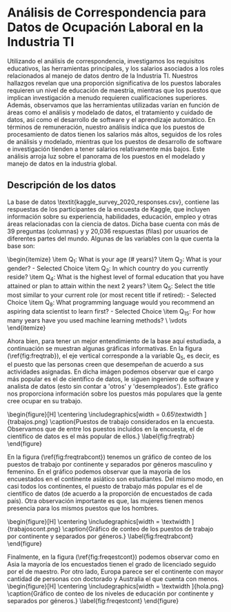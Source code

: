 # Análisis de Correspondencia para Datos de Ocupación Laboral en la Industria TI

Utilizando el análisis de correspondencia, investigamos los requisitos educativos, las herramientas principales, y los salarios asociados a los roles relacionados 
al manejo de datos dentro de la Industria TI. Nuestros hallazgos revelan que una proporción significativa de los puestos laborales requieren un nivel de educación de maestría,
mientras que los puestos que implican investigación a menudo requieren cualificaciones superiores. Además, observamos que las herramientas utilizadas varían en función 
de áreas como el análisis y modelado de datos, el tratamiento y cuidado de datos, así como el desarrollo de software y el aprendizaje automático. En términos de remuneración, 
nuestro análisis indica que los puestos de procesamiento de datos tienen los salarios más altos, seguidos de los roles de análisis y modelado, mientras que los puestos de 
desarrollo de software e investigación tienden a tener salarios relativamente más bajos. Este análisis arroja luz sobre el panorama de los puestos en el modelado y 
manejo de datos en la industria global.

## Descripción de los datos
La base de datos \textit{kaggle\_survey\_2020\_responses.csv}, contiene las respuestas de los participantes de la encuesta de Kaggle, que incluyen información sobre su experiencia, habilidades, educación, empleo y otras áreas relacionadas con la ciencia de datos. Dicha base cuenta con más de 39 preguntas (columnas) y  y 20,036 respuestas (filas) por usuarios de diferentes partes del mundo. Algunas de las variables con la que cuenta la base son: 

\begin{itemize}
    \item Q$_{1}$: What is your age (\# years)?
    \item Q$_{2}$:  What is your gender? - Selected Choice
    \item Q$_{3}$: In which country do you currently reside?
    \item Q$_{4}$: What is the highest level of formal education that you have attained or plan to attain within the next 2 years?
    \item Q$_{5}$: Select the title most similar to your current role (or most recent title if retired): - Selected Choice
    \item  Q$_{8}$: What programming language would you recommend an aspiring data scientist to learn first? - Selected Choice
    \item Q$_{15}$: For how many years have you used machine learning methods? \\
     \vdots
\end{itemize}

Ahora bien, para tener un mejor entendimiento de la base aquí estudiada, a continuación se muestran algunas gráficas informativas. En la figura (\ref{fig:freqtrab}), el eje vertical corresponde a la variable Q$_{5}$, es decir, es el puesto que las personas creen que desempeñan de acuerdo a sus actividades asignadas. En dicha imágen podemos observar que el cargo más popular es el de científico de datos, le siguen ingeniero de software y analista de datos (esto sin contar a 'otros' y 'desempleados'). Este gráfico nos proporciona información sobre los puestos más populares que la gente cree ocupar en su trabajo.

\begin{figure}[H]
	\centering
	\includegraphics[width = 0.65\textwidth ]{trabajos.png}
	\caption{Puestos de trabajo considerados en la encuesta. Observamos que de entre los puestos incluidos en la encuesta, el de científico de datos es el  más popular de ellos.}
	\label{fig:freqtrab}
\end{figure}

En la figura (\ref{fig:freqtrabcont}) tenemos un gráfico de conteo de los puestos de trabajo por continente y separados por géneros masculino y femenino. En el gráfico podemos observar que la mayoría de los encuestados en el continente asiático  son estudiantes. Del mismo modo, en casi todos los continentes, el puesto de trabajo más popular es el de científico de datos (de acuerdo a la proporción de encuestados de cada país). Otra observación importante es que, las mujeres tienen menos presencia para los mismos puestos que los hombres. 

\begin{figure}[H]
	\centering
	\includegraphics[width = \textwidth ]{trabajoscont.png}
	\caption{Gráfico de conteo de los puestos de trabajo por continente y separados por géneros.}
	\label{fig:freqtrabcont}
\end{figure}

Finalmente, en la figura (\ref{fig:freqestcont}) podemos observar como en Asia la mayoría de los encuestados tienen el grado de licenciado seguido por el de maestro. Por otro lado, Europa parece ser el continente con mayor cantidad de personas con doctorado y Australia el que cuenta con menos.
\begin{figure}[H]
	\centering
	\includegraphics[width = \textwidth ]{hola.png}
	\caption{Gráfico de conteo de los niveles de educación por continente y separados por géneros.}
	\label{fig:freqestcont}
\end{figure}

